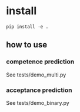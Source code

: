 # install

```
pip install -e .
```

## how to use

### competence prediction

See tests/demo_multi.py

### acceptance prediction

See tests/demo_binary.py
